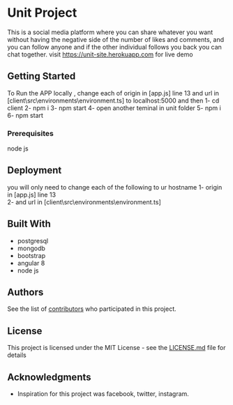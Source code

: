 # Unit Project

This is a social media platform where you can share whatever you want without having the negative side of the number of likes and comments, and you can follow anyone and if the other individual follows you back you can chat together.
visit https://unit-site.herokuapp.com for live demo

## Getting Started

To Run the APP locally , change each of origin in [app.js] line 13 and url in [client\src\environments\environment.ts] to localhost:5000 
and then
1- cd client 
2- npm i 
3- npm start
4- open another teminal in unit folder 
5- npm i 
6- npm start

### Prerequisites

node js

## Deployment

you will only need to change each of the following to ur hostname 
1- origin in [app.js] line 13  
2- and url in [client\src\environments\environment.ts] 

## Built With
* postgresql
* mongodb
* bootstrap
* angular 8
* node js

## Authors

See the list of [contributors](https://github.com/B24-Team/Unit/graphs/contributors) who participated in this project.


## License

This project is licensed under the MIT License - see the [LICENSE.md](LICENSE.md) file for details

## Acknowledgments

* Inspiration for this project was facebook, twitter, instagram.
